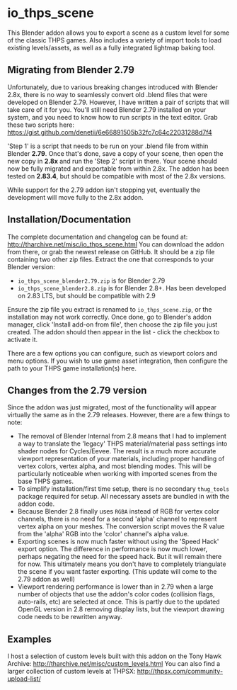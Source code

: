 # io_thps_scene
This Blender addon allows you to export a scene as a custom level for some of the classic THPS games. Also includes a variety of import tools to load existing levels/assets, as well as a fully integrated lightmap baking tool.

## Migrating from Blender 2.79
Unfortunately, due to various breaking changes introduced with Blender 2.8x, there is no way to seamlessly convert old .blend files that were developed on Blender 2.79. However, I have written a pair of scripts that will take care of it for you. You'll still need Blender 2.79 installed on your system, and you need to know how to run scripts in the text editor. Grab these two scripts here: https://gist.github.com/denetii/6e66891505b32fc7c64c22031288d7f4

'Step 1' is a script that needs to be run on your .blend file from within Blender **2.79**. Once that's done, save a copy of your scene, then open the new copy in **2.8x** and run the 'Step 2' script in there. Your scene should now be fully migrated and exportable from within 2.8x. The addon has been tested on **2.83.4**, but should be compatible with most of the 2.8x versions.

While support for the 2.79 addon isn't stopping yet, eventually the development will move fully to the 2.8x addon.

## Installation/Documentation
The complete documentation and changelog can be found at: http://tharchive.net/misc/io_thps_scene.html
You can download the addon from there, or grab the newest release on GitHub. It should be a zip file containing two other zip files. Extract the one that corresponds to your Blender version:
 - `io_thps_scene_blender2.79.zip` is for Blender 2.79
 - `io_thps_scene_blender2.8.zip` is for Blender 2.8+. Has been developed on 2.83 LTS, but should be compatible with 2.9

Ensure the zip file you extract is renamed to `io_thps_scene.zip`, or the installation may not work correctly. Once done, go to Blender's addon manager, click 'Install add-on from file', then choose the zip file you just created. The addon should then appear in the list - click the checkbox to activate it.

There are a few options you can configure, such as viewport colors and menu options. If you wish to use game asset integration, then configure the path to your THPS game installation(s) here. 

## Changes from the 2.79 version
Since the addon was just migrated, most of the functionality will appear virtually the same as in the 2.79 releases. However, there are a few things to note:
 * The removal of Blender Internal from 2.8 means that I had to implement a way to translate the 'legacy' THPS material/material pass settings into shader nodes for Cycles/Eevee. The result is a much more accurate viewport representation of your materials, including proper handling of vertex colors, vertex alpha, and most blending modes. This will be particularly noticeable when working with imported scenes from the base THPS games.
 * To simplify installation/first time setup, there is no secondary `thug_tools` package required for setup. All necessary assets are bundled in with the addon code. 
 * Because Blender 2.8 finally uses `RGBA` instead of RGB for vertex color channels, there is no need for a second 'alpha' channel to represent vertex alpha on your meshes. The conversion script moves the R value from the 'alpha' RGB into the 'color' channel's alpha value. 
 * Exporting scenes is now much faster without using the 'Speed Hack' export option. The difference in performance is now much lower, perhaps negating the need for the speed hack. But it will remain there for now. This ultimately means you don't have to completely triangulate the scene if you want faster exporting. (This update will come to the 2.79 addon as well)
 * Viewport rendering performance is lower than in 2.79 when a large number of objects that use the addon's color codes (collision flags, auto-rails, etc) are selected at once. This is partly due to the updated OpenGL version in 2.8 removing display lists, but the viewport drawing code needs to be rewritten anyway. 

## Examples 
I host a selection of custom levels built with this addon on the Tony Hawk Archive: http://tharchive.net/misc/custom_levels.html
You can also find a larger collection of custom levels at THPSX: http://thpsx.com/community-upload-list/

